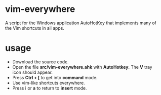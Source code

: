 # vim-everywhere
A script for the Windows application AutoHotKey that implements many of the Vim shortcuts in all apps.

# usage
* Download the source code.
* Open the file **src/vim-everywhere.ahk** with **AutoHotkey**. The **V** tray icon should appear. 
* Press **Ctrl + [** to get into **command** mode. 
* Use vim-like shortcuts everywhere. 
* Press **i** or **a** to return to **insert** mode. 
